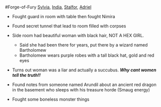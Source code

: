 #Forge-of-Fury 
[Sylvia](PCs/Past/Sylvia.md), [India](PCs/Current/India.md), [Stalfor](PCs/Current/Stalfor.md), [Adriel](PCs/Current/Adriel.md)

- Fought guard in room with table then fought Nimira
- Found secret tunnel that lead to room filled with corpses
- Side room had beautiful woman with black hair, NOT A HEX GIRL.
	- Said she had been there for years, put there by a wizard named Bartholomew
	- Bartholomew wears purple robes with a tall black hat, gold and red eyes
- Turns out woman was a liar and actually a succubus. ***Why cant women tell the truth!!***
- Found notes from someone named Arundil about an ancient red dragon in the basement who sleeps with his treasure horde (Smaug energy)

- Fought some boneless monster things